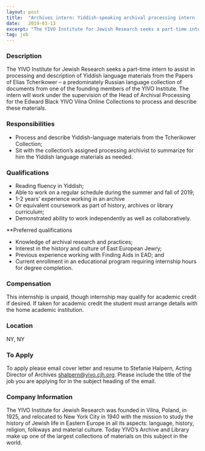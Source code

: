 ```yaml
---
layout: post
title:  "Archives intern: Yiddish-speaking archival processing intern  - YIVO Institute for Jewish Research "
date:   2019-03-13
excerpt: "The YIVO Institute for Jewish Research seeks a part-time intern to assist in processing and description of Yiddish language materials from the Papers of Elias Tcherikower – a predominately Russian language collection of documents from one of the founding members of the YIVO Institute. The intern will work under the..."
tag: job
---
```


### Description   

The YIVO Institute for Jewish Research seeks a part-time intern to assist in processing and description of Yiddish language materials from the Papers of Elias Tcherikower – a predominately Russian language collection of documents from one of the founding members of the YIVO Institute. The intern will work under the supervision of the Head of Archival Processing for the Edward Black YIVO Vilna Online Collections to process and describe these materials.  


### Responsibilities   

-	Process and describe Yiddish-language materials from the Tcherikower Collection;
-	Sit with the collection’s assigned processing archivist to summarize for him the Yiddish language materials as needed.



### Qualifications   

-	Reading fluency in Yiddish;
-	Able to work on a regular schedule during the summer and fall of 2019;
-	1-2 years’ experience working in an archive
-	Or equivalent coursework as part of history, archives or library curriculum;
-	Demonstrated ability to work independently as well as collaboratively.

**Preferred qualifications
-	Knowledge of archival research and practices;
-	Interest in the history and culture of East European Jewry;
-	Previous experience working with Finding Aids in EAD; and
-	Current enrollment in an educational program requiring internship hours for degree completion.



### Compensation   

This internship is unpaid, though internship may qualify for academic credit if desired. If taken for academic credit the student must arrange details with the home academic institution.


### Location   

NY, NY




### To Apply   

To apply please email cover letter and resume to Stefanie Halpern, Acting Director of Archives shalpern@yivo.cjh.org. 
Please include the title of the job you are applying for in the subject heading of the email.


### Company Information   

The YIVO Institute for Jewish Research was founded in Vilna, Poland, in 1925, and relocated to New York City in 1940 with the mission to study the history of Jewish life in Eastern Europe in all its aspects: language, history, religion, folkways and material culture. Today YIVO’s Archive and Library make up one of the largest collections of materials on this subject in the world. 



